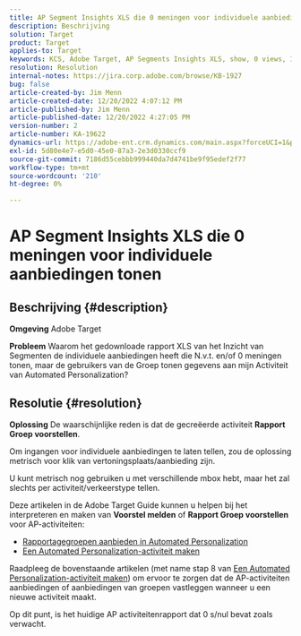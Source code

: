 ```yaml
---
title: AP Segment Insights XLS die 0 meningen voor individuele aanbiedingen tonen
description: Beschrijving
solution: Target
product: Target
applies-to: Target
keywords: KCS, Adobe Target, AP Segments Insights XLS, show, 0 views, Individuele aanbiedingen
resolution: Resolution
internal-notes: https://jira.corp.adobe.com/browse/KB-1927
bug: false
article-created-by: Jim Menn
article-created-date: 12/20/2022 4:07:12 PM
article-published-by: Jim Menn
article-published-date: 12/20/2022 4:27:05 PM
version-number: 2
article-number: KA-19622
dynamics-url: https://adobe-ent.crm.dynamics.com/main.aspx?forceUCI=1&pagetype=entityrecord&etn=knowledgearticle&id=424d2d5c-8080-ed11-81ac-6045bd006704
exl-id: 5d80e4e7-e5d0-45e0-87a3-2e3d0330ccf9
source-git-commit: 7186d55cebbb999440da7d4741be9f95edef2f77
workflow-type: tm+mt
source-wordcount: '210'
ht-degree: 0%

---
```


# AP Segment Insights XLS die 0 meningen voor individuele aanbiedingen tonen

## Beschrijving {#description}


<b>Omgeving</b>
Adobe Target

<b>Probleem</b>
Waarom het gedownloade rapport XLS van het Inzicht van Segmenten de individuele aanbiedingen heeft die N.v.t. en/of 0 meningen tonen, maar de gebruikers van de Groep tonen gegevens aan mijn Activiteit van Automated Personalization?


## Resolutie {#resolution}


<b>Oplossing</b>
De waarschijnlijke reden is dat de gecreëerde activiteit <b>Rapport Groep voorstellen</b>.

Om ingangen voor individuele aanbiedingen te laten tellen, zou de oplossing metrisch voor klik van vertoningsplaats/aanbieding zijn.

U kunt metrisch nog gebruiken u met verschillende mbox hebt, maar het zal slechts per activiteit/verkeerstype tellen.

Deze artikelen in de Adobe Target Guide kunnen u helpen bij het interpreteren en maken van <b>Voorstel melden</b> of <b>Rapport Groep voorstellen </b>voor AP-activiteiten:

- [Rapportagegroepen aanbieden in Automated Personalization](https://experienceleague.adobe.com/docs/target/using/reports/offer-reporting-groups-in-automated-personalization.html)
- [Een Automated Personalization-activiteit maken](https://experienceleague.adobe.com/docs/target/using/activities/automated-personalization/create-ap-activity.html)




Raadpleeg de bovenstaande artikelen (met name stap 8 van [Een Automated Personalization-activiteit maken](https://experienceleague.adobe.com/docs/target/using/activities/automated-personalization/create-ap-activity.html)) om ervoor te zorgen dat de AP-activiteiten aanbiedingen of aanbiedingen van groepen vastleggen wanneer u een nieuwe activiteit maakt.

Op dit punt, is het huidige AP activiteitenrapport dat 0 s/nul bevat zoals verwacht.
